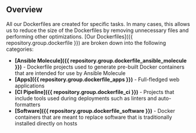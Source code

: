 ## Overview

All our Dockerfiles are created for specific tasks. In many cases, this allows us to reduce the size of the Dockerfiles by removing unnecessary files and performing other optimizations. [Our Dockerfiles]({{ repository.group.dockerfile }}) are broken down into the following categories:

* **[Ansible Molecule]({{ repository.group.dockerfile_ansible_molecule }})** - Dockerfile projects used to generate pre-built Docker containers that are intended for use by Ansible Molecule
* **[Apps]({{ repository.group.dockerfile_apps }})** - Full-fledged web applications
* **[CI Pipeline]({{ repository.group.dockerfile_ci }})** - Projects that include tools used during deployments such as linters and auto-formatters
* **[Software]({{ repository.group.dockerfile_software }})** - Docker containers that are meant to replace software that is traditionally installed directly on hosts
